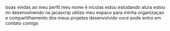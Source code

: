 boas vindas ao meu perfil
meu nome é nicolas
estou estudando alura
estou mi desenvolvendo na jacascrip
utilizo meu espaco para minha organizaçao e compartilhamento dos meus projetos desenvolvido
 voce pode entra em contato comigo
